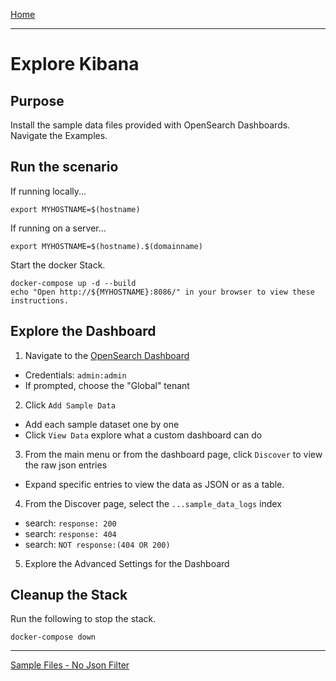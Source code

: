 [Home](../README.md)

---

# Explore Kibana
## Purpose
Install the sample data files provided with OpenSearch Dashboards.  Navigate the Examples.
## Run the scenario

If running locally...
```
export MYHOSTNAME=$(hostname)
```

If running on a server...
```
export MYHOSTNAME=$(hostname).$(domainname)
```

Start the docker Stack.
```
docker-compose up -d --build
echo "Open http://${MYHOSTNAME}:8086/" in your browser to view these instructions.

```
## Explore the Dashboard

1. Navigate to the [OpenSearch Dashboard](http://{{MYHOSTNAME}}:8094)
  - Credentials: `admin:admin`
  - If prompted, choose the "Global" tenant
2. Click `Add Sample Data`
  - Add each sample dataset one by one
  - Click `View Data` explore what a custom dashboard can do
3. From the main menu or from the dashboard page, click `Discover` to view the raw json entries
  - Expand specific entries to view the data as JSON or as a table.
4. From the Discover page, select the `...sample_data_logs` index
  - search: `response: 200`
  - search: `response: 404`
  - search: `NOT response:(404 OR 200)`
5. Explore the Advanced Settings for the Dashboard

## Cleanup the Stack
Run the following to stop the stack.

```
docker-compose down
```

---
[Sample Files - No Json Filter](sample1.md)